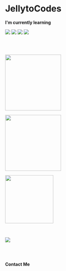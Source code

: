 # JellytoCodes
<!-- I'm currently learning -->
**I'm currently learning**

<p align="Left">
  <!-- Unreal Engine -->
  <img src="https://img.shields.io/badge/Unreal%20Engine-0E1128?style=for-the-badge&logo=unrealengine&logoColor=white" />
  <!-- Visual Studio 2022 -->
  <img src="https://img.shields.io/badge/VS2022-5C2D91?style=for-the-badge&logo=visualstudio&logoColor=white" />
  <!-- JetBrains Rider -->
  <img src="https://img.shields.io/badge/Rider-000000?style=for-the-badge&logo=rider&logoColor=FF0060" />
  <!-- Visual Studio Code -->
  <img src="https://img.shields.io/badge/VS%20Code-007ACC?style=for-the-badge&logo=visualstudiocode&logoColor=white" />
</p>

<br>
<br>

<p align="Left">
  <!-- 일반 활동·커밋·PR 수 등 -->
  <!-- ──────────────── GitHub Stats ──────────────── -->
  <!-- 커밋/스타/랭크 등 종합 통계 -->
  <img
    src="https://github-readme-stats.vercel.app/api?username=JellytoCodes
         &show_icons=true           /* 아이콘 on  */
         &include_all_commits=true  /* 깃허브 전체 커밋 집계 */
         &count_private=true        /* 프라이빗 레포 기여 포함 */
         &rank_icon=github          /* GitHub 로고 랭크 뱃지 */
         &hide=prs                  /* PR 수는 숨김 */
         &theme=tokyonight          /* 다크 테마 */
         &cache_seconds=86400"      /* 24h 캐시 */
    height="180"
  />

  <!-- 언어 사용 비율 -->
  <img
    src="https://github-readme-stats.vercel.app/api/top-langs/?username=JellytoCodes
         &layout=compact
         &langs_count=8
         &theme=tokyonight
         &card_width=320"
    height="180"
  />
  <!-- 언어 사용 비율 -->
  <img height="155" src="https://github-readme-stats.vercel.app/api/top-langs/?username=JellytoCodes&layout=compact&langs_count=8&theme=tokyonight" />
</p>

<br>

<p align="Left">
  <!-- 트로피: 스타·포크 등 종합 메달 -->
  <img src="https://github-profile-trophy.vercel.app/?username=JellytoCodes&theme=tokyonight&row=1&margin-w=10&no-frame=true" />
</p>

<br>
<br>

**Contact Me**
